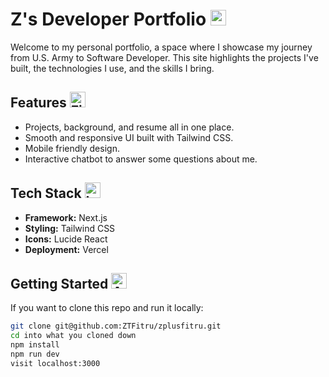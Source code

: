 # Z's Developer Portfolio <img src="https://raw.githubusercontent.com/Tarikul-Islam-Anik/Animated-Fluent-Emojis/master/Emojis/People%20with%20professions/Man%20Technologist%20Dark%20Skin%20Tone.png" alt="Man Technologist Dark Skin Tone" width="25" height="25" />

Welcome to my personal portfolio, a space where I showcase my journey from U.S. Army to Software Developer. 
This site highlights the projects I've built, the technologies I use, and the skills I bring.

## Features <img src="https://raw.githubusercontent.com/Tarikul-Islam-Anik/Animated-Fluent-Emojis/master/Emojis/Objects/File%20Folder.png" alt="File Folder" width="25" height="25" />
- Projects, background, and resume all in one place.
- Smooth and responsive UI built with Tailwind CSS.
- Mobile friendly design. 
- Interactive chatbot to answer some questions about me.

## Tech Stack <img src="https://raw.githubusercontent.com/Tarikul-Islam-Anik/Animated-Fluent-Emojis/master/Emojis/Objects/Laptop.png" alt="Laptop" width="25" height="25" />
- **Framework:** Next.js
- **Styling:** Tailwind CSS
- **Icons:** Lucide React
- **Deployment:** Vercel

## Getting Started <img src="https://raw.githubusercontent.com/Tarikul-Islam-Anik/Animated-Fluent-Emojis/master/Emojis/Travel%20and%20places/Airplane%20Departure.png" alt="Airplane Departure" width="25" height="25" />

If you want to clone this repo and run it locally:

```bash
git clone git@github.com:ZTFitru/zplusfitru.git
cd into what you cloned down
npm install
npm run dev
visit localhost:3000
